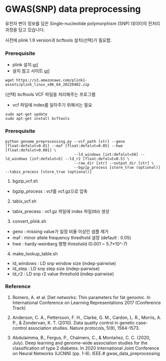 # GWAS(SNP) data preprocessing

유전자 변이 정보를 담은 Single-nucleotide polymorphism (SNP) 데이터의 전처리 과정을 담고 있습니다.

사전에 plink 1.9 version과 bcftools 설치(선택)가 필요함.

### Prerequisite

+ plink 설치 [url](https://www.cog-genomics.org/plink/)
+ 설치 참고 사이트 [url](https://mopipe.tistory.com/8)

```{shell}
wget https://s3.amazonaws.com/plink1-assets/plink_linux_x86_64_20220402.zip
```

(선택) bcftools VCF 파일을 처리해주는 프로그램
+ vcf 파일에 index를 달아주기 위해서는 필요

```{shell}
sudo apt-get update
sudo apt-get install bcftools
```

### Prerequisite

```{python}
python genome_preprocessing.py --vcf_path [str] --geno [float:defalut=0.01] --maf [float:defalut=0.05] --hwe [float:defalut=0.001] \
                               --ld_windows [int:defalut=50] --ld_windows [inf:defalut=5] --ld_r2 [float:defalut=0.5] \
                               --raw_dir [str] --output_dir [str] \
                               --bgzip_process [store_true (optional)] --tabix_precess [store_true (optional)]
```

1. bgzip_vcf.sh
+ bgzip_process : vcf를 vcf.gz으로 압축

2. tabix_vcf.sh
+ tabix_precess : vcf.gz 파일에 index 파일(tbi) 생성

3. convert_plink.sh

+ geno : missing value가 일정 비율 이상인 샘플 제거
+ maf : minor allele frequency thredhold 설정 (default : 0.05)
+ hwe : hardy-weinberg 평형 threshold (0.001 ~ 5.7*10^-7)

4. make_lookup_table.sh

+ ld_windows : LD snp window size (indep-pairwise)
+ ld_step : LD snp step size (indep-pairwise)
+ ld_r2 : LD snp r2 value threshold (indep-pairwise)

### Reference

1. Romero, A. et al. Diet networks: Thin parameters for fat genomic. In International Conference on Learning Representations 2017 (Conference Track) 

2. Anderson, C. A., Pettersson, F. H., Clarke, G. M., Cardon, L. R., Morris, A. P., & Zondervan, K. T. (2010). Data quality control in genetic case-control association studies. Nature protocols, 5(9), 1564-1573.

3. Abdulaimma, B., Fergus, P., Chalmers, C., & Montañez, C. C. (2020, July). Deep learning and genome-wide association studies for the classification of type 2 diabetes. In 2020 International Joint Conference on Neural Networks (IJCNN) (pp. 1-8). IEEE.# gwas_data_preprocessing
